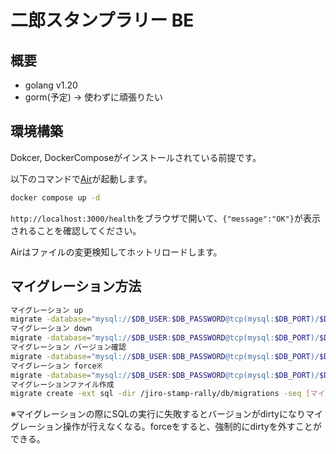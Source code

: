 #  二郎スタンプラリー BE

## 概要

- golang v1.20
- gorm(予定) → 使わずに頑張りたい

## 環境構築

Dokcer, DockerComposeがインストールされている前提です。

以下のコマンドで[Air](https://github.com/cosmtrek/air)が起動します。

```bash
docker compose up -d
```

`http://localhost:3000/health`をブラウザで開いて、`{"message":"OK"}`が表示されることを確認してください。

Airはファイルの変更検知してホットリロードします。

## マイグレーション方法

```sh
マイグレーション up
migrate -database="mysql://$DB_USER:$DB_PASSWORD@tcp(mysql:$DB_PORT)/$DB_DATABASE?multiStatements=true" -path=jiro-stamp-rally/db/migrations/ up 1
マイグレーション down
migrate -database="mysql://$DB_USER:$DB_PASSWORD@tcp(mysql:$DB_PORT)/$DB_DATABASE?multiStatements=true" -path=jiro-stamp-rally/db/migrations/ down 1
マイグレーション バージョン確認
migrate -database="mysql://$DB_USER:$DB_PASSWORD@tcp(mysql:$DB_PORT)/$DB_DATABASE?multiStatements=true" -path=jiro-stamp-rally/db/migrations/ version
マイグレーション force※
migrate -database="mysql://$DB_USER:$DB_PASSWORD@tcp(mysql:$DB_PORT)/$DB_DATABASE?multiStatements=true" -path=jiro-stamp-rally/db/migrations/ force 1
マイグレーションファイル作成
migrate create -ext sql -dir /jiro-stamp-rally/db/migrations -seq [マイレーションファイル名]
```
※マイグレーションの際にSQLの実行に失敗するとバージョンがdirtyになりマイグレーション操作が行えなくなる。forceをすると、強制的にdirtyを外すことができる。
